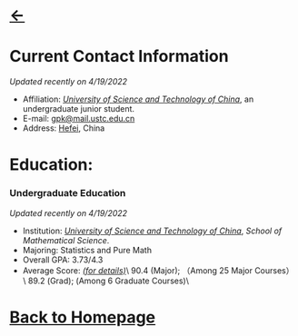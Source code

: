 # [<-](https://pkgu.github.io)



# Current Contact Information
  *Updated recently on 4/19/2022*
  - Affiliation: *[University of Science and Technology of China](http://en.ustc.edu.cn/)*, an undergraduate junior student. 
  - E-mail: gpk@mail.ustc.edu.cn
  - Address: [Hefei](https://www.google.com/maps/place/Hefei,+Anhui,+China/@31.6097465,116.7600658,7z/), China
 
# Education:

### Undergraduate Education
  *Updated recently on 4/19/2022*
  - Institution: *[University of Science and Technology of China](http://en.ustc.edu.cn/)*, *School of Mathematical Science*.
  - Majoring: Statistics and Pure Math
  - Overall GPA: 3.73/4.3 
  - Average Score: *[(for details)](https://github.com/PkGU/Past-Scores/blob/main/pastscores.md)*\\
      90.4 (Major); （Among 25 Major Courses）\\
      89.2 (Grad);  (Among 6 Graduate Courses)\\
  

# [Back to Homepage](https://pkgu.github.io)
